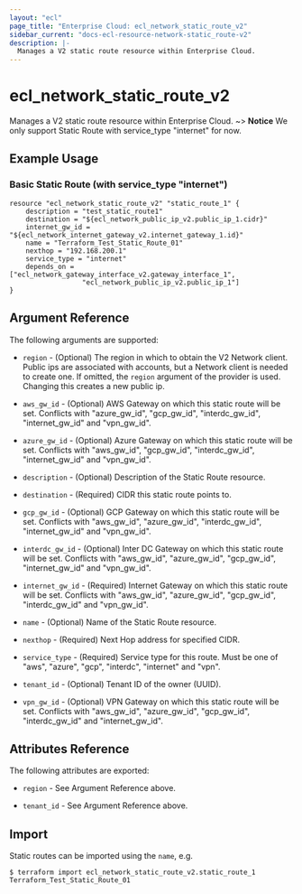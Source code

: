 ```yaml
---
layout: "ecl"
page_title: "Enterprise Cloud: ecl_network_static_route_v2"
sidebar_current: "docs-ecl-resource-network-static_route-v2"
description: |-
  Manages a V2 static route resource within Enterprise Cloud.
---
```


# ecl\_network\_static\_route\_v2

Manages a V2 static route resource within Enterprise Cloud.
~> **Notice** We only support Static Route with service_type "internet" for now.

## Example Usage

### Basic Static Route (with service_type "internet")

```hcl
resource "ecl_network_static_route_v2" "static_route_1" {
    description = "test_static_route1"
    destination = "${ecl_network_public_ip_v2.public_ip_1.cidr}"
    internet_gw_id = "${ecl_network_internet_gateway_v2.internet_gateway_1.id}"
    name = "Terraform_Test_Static_Route_01"
    nexthop = "192.168.200.1"
    service_type = "internet"
    depends_on = ["ecl_network_gateway_interface_v2.gateway_interface_1",
                  "ecl_network_public_ip_v2.public_ip_1"]
}
```

## Argument Reference

The following arguments are supported:

* `region` - (Optional) The region in which to obtain the V2 Network client.
    Public ips are associated with accounts, but a Network client is needed to
    create one. If omitted, the `region` argument of the provider is used.
    Changing this creates a new public ip.

* `aws_gw_id` - (Optional) AWS Gateway on which this static route will be set. Conflicts with "azure_gw_id", "gcp_gw_id", "interdc_gw_id", "internet_gw_id" and "vpn_gw_id".

* `azure_gw_id` - (Optional) Azure Gateway on which this static route will be set. Conflicts with "aws_gw_id", "gcp_gw_id", "interdc_gw_id", "internet_gw_id" and "vpn_gw_id".

* `description` - (Optional) Description of the Static Route resource.

* `destination` - (Required) CIDR this static route points to.

* `gcp_gw_id` - (Optional) GCP Gateway on which this static route will be set. Conflicts with "aws_gw_id", "azure_gw_id", "interdc_gw_id", "internet_gw_id" and "vpn_gw_id".

* `interdc_gw_id` - (Optional) Inter DC Gateway on which this static route will be set. Conflicts with "aws_gw_id", "azure_gw_id", "gcp_gw_id", "internet_gw_id" and "vpn_gw_id".

* `internet_gw_id` - (Required) Internet Gateway on which this static route will be set. Conflicts with "aws_gw_id", "azure_gw_id", "gcp_gw_id", "interdc_gw_id" and "vpn_gw_id".

* `name` - (Optional) Name of the Static Route resource.

* `nexthop` - (Required) Next Hop address for specified CIDR.

* `service_type` - (Required) Service type for this route. Must be one of "aws", "azure", "gcp", "interdc", "internet" and "vpn".

* `tenant_id` - (Optional) Tenant ID of the owner (UUID).

* `vpn_gw_id` - (Optional) VPN Gateway on which this static route will be set. Conflicts with "aws_gw_id", "azure_gw_id", "gcp_gw_id", "interdc_gw_id" and "internet_gw_id".


## Attributes Reference

The following attributes are exported:

* `region` - See Argument Reference above.

* `tenant_id` - See Argument Reference above.

## Import

Static routes can be imported using the `name`, e.g.

```
$ terraform import ecl_network_static_route_v2.static_route_1 Terraform_Test_Static_Route_01
```
